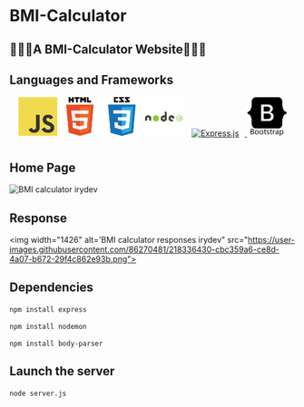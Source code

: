 # BMI-Calculator
## 🏋🏿‍♂️A BMI-Calculator Website🏋🏿‍♂️
## Languages and Frameworks
<p align="center">
<a href="https://developer.mozilla.org/en-US/docs/Web/JavaScript" target="_blank" rel="noreferrer"> 
<img src="https://raw.githubusercontent.com/devicons/devicon/master/icons/javascript/javascript-original.svg" alt="javascript" width="70" height="70"/></a>
<a href="https://www.w3.org/html/" target="_blank" rel="noreferrer"> 
<img src="https://raw.githubusercontent.com/devicons/devicon/master/icons/html5/html5-original-wordmark.svg" alt="html5" width="70" height="70"/></a> 
<a href="https://www.w3schools.com/css/" target="_blank" rel="noreferrer"> 
<img src="https://raw.githubusercontent.com/devicons/devicon/master/icons/css3/css3-original-wordmark.svg" alt="css3" width="70" height="70"/></a>
<a href="https://nodejs.org" target="_blank" rel="noreferrer">
<img src="https://raw.githubusercontent.com/devicons/devicon/master/icons/nodejs/nodejs-original-wordmark.svg" alt="nodejs" width="70" height="70"/></a>
<a href="https://expressjs.com/" target="_blank"><img style="margin: 10px" src="https://user-images.githubusercontent.com/86270481/217801309-f1bc1b9e-fff5-44f6-85a7-266e85eb68e4.png" alt="Express.js" height="70" /> </a>
<a href="https://getbootstrap.com" target="_blank" rel="noreferrer">
<img src="https://raw.githubusercontent.com/devicons/devicon/master/icons/bootstrap/bootstrap-plain-wordmark.svg" alt="bootstrap" width="70" height="70"/></a>
</p>

 ## Home Page
 <img width="1432" alt="BMI calculator irydev" src="https://user-images.githubusercontent.com/86270481/218336096-5c0d2565-764a-46d3-aadd-124807754c7e.png">
 
## Response
<img width="1426" alt='BMI calculator responses irydev" src="https://user-images.githubusercontent.com/86270481/218336430-cbc359a6-ce8d-4a07-b672-29f4c862e93b.png">


## Dependencies
```
npm install express
```

```
npm install nodemon
```

```
npm install body-parser
```


## Launch the server
```
node server.js
```
